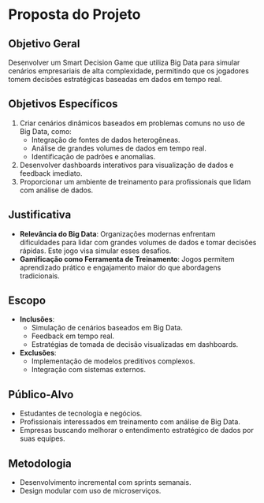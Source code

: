 # Proposta do Projeto

## Objetivo Geral
Desenvolver um Smart Decision Game que utiliza Big Data para simular cenários empresariais de alta complexidade, permitindo que os jogadores tomem decisões estratégicas baseadas em dados em tempo real.

## Objetivos Específicos
1. Criar cenários dinâmicos baseados em problemas comuns no uso de Big Data, como:
   - Integração de fontes de dados heterogêneas.
   - Análise de grandes volumes de dados em tempo real.
   - Identificação de padrões e anomalias.
2. Desenvolver dashboards interativos para visualização de dados e feedback imediato.
3. Proporcionar um ambiente de treinamento para profissionais que lidam com análise de dados.

## Justificativa
- **Relevância do Big Data**: Organizações modernas enfrentam dificuldades para lidar com grandes volumes de dados e tomar decisões rápidas. Este jogo visa simular esses desafios.
- **Gamificação como Ferramenta de Treinamento**: Jogos permitem aprendizado prático e engajamento maior do que abordagens tradicionais.

## Escopo
- **Inclusões**:
  - Simulação de cenários baseados em Big Data.
  - Feedback em tempo real.
  - Estratégias de tomada de decisão visualizadas em dashboards.
- **Exclusões**:
  - Implementação de modelos preditivos complexos.
  - Integração com sistemas externos.

## Público-Alvo
- Estudantes de tecnologia e negócios.
- Profissionais interessados em treinamento com análise de Big Data.
- Empresas buscando melhorar o entendimento estratégico de dados por suas equipes.

## Metodologia
- Desenvolvimento incremental com sprints semanais.
- Design modular com uso de microserviços.

